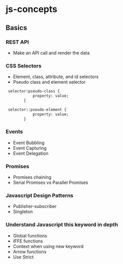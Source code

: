 # js-concepts

## Basics 
### REST API 
- Make an API call and render the data 

### CSS Selectors 
- Element, class, attribute, and id selectors
- Pseudo class and element selector

```html
 selector:pseudo-class {
            property: value;
        }
```

```html
 selector::pseudo-element {
            property: value;
        }
```

### Events
- Event Bubbling
- Event Capturing 
- Event Delegation

### Promises 
- Promises chaining
- Serial Promises vs Parallel Promises

### Javascript Design Patterns 
- Publisher-subscriber 
- Singleton

### Understand Javascript this keyword in depth
- Global functions 
- IFFE functions 
- Context when using new keyword 
- Arrow functions 
- Use Strict 
